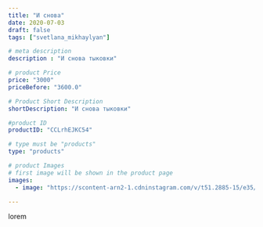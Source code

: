 ```yaml
---
title: "И снова"
date: 2020-07-03
draft: false
tags: ["svetlana_mikhaylyan"]

# meta description
description : "И снова тыковки"

# product Price
price: "3000"
priceBefore: "3600.0"

# Product Short Description
shortDescription: "И снова тыковки"

#product ID
productID: "CCLrhEJKC54"

# type must be "products"
type: "products"

# product Images
# first image will be shown in the product page
images:
  - image: "https://scontent-arn2-1.cdninstagram.com/v/t51.2885-15/e35/106734085_137578481296455_6071878362870834588_n.jpg?se=7&tp=1&_nc_ht=scontent-arn2-1.cdninstagram.com&_nc_cat=103&_nc_ohc=RNNuMWZM0t8AX_eJ-8C&ccb=7-4&oh=9f645459a1f30180866ad7cd25769367&oe=6082A5A2&_nc_sid=86f79a&ig_cache_key=MjM0NTE1OTQxOTE2Nzc4MDQ3Mg%3D%3D.2-ccb7-4"

---
```

lorem
